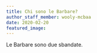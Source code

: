 ```yaml
---
title: Chi sono le Barbare?
author_staff_member: wooly-mcbaa
date: 2020-02-20
featured_image: 
---
```


Le Barbare sono due sbandate.